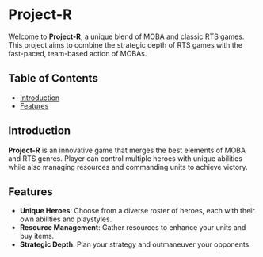 # Project-R

Welcome to **Project-R**, a unique blend of MOBA and classic RTS games. This project aims to combine the strategic depth of RTS games with the fast-paced, team-based action of MOBAs.

## Table of Contents

- [Introduction](#introduction)
- [Features](#features)
## Introduction

**Project-R** is an innovative game that merges the best elements of MOBA and RTS genres. Player can control multiple heroes with unique abilities while also managing resources and commanding units to achieve victory.

## Features

- **Unique Heroes**: Choose from a diverse roster of heroes, each with their own abilities and playstyles.
- **Resource Management**: Gather resources to enhance your units and buy items.
- **Strategic Depth**: Plan your strategy and outmaneuver your opponents.
